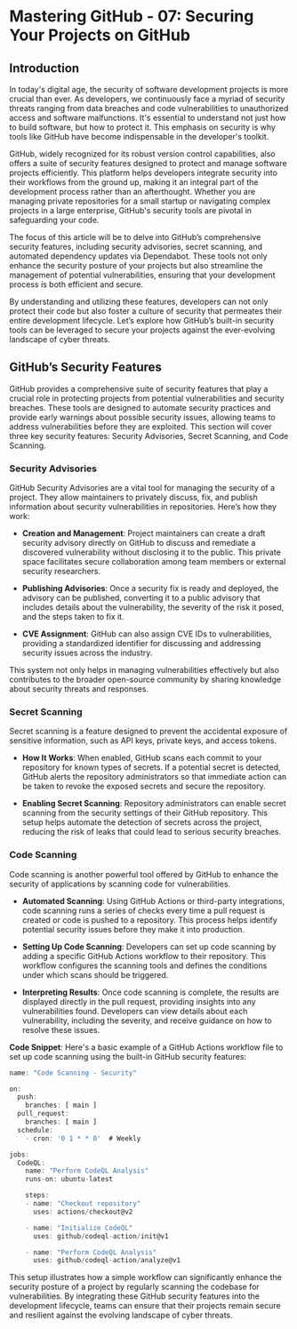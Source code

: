 # Mastering GitHub - 07: Securing Your Projects on GitHub

## Introduction

In today's digital age, the security of software development projects is more crucial than ever. As developers, we continuously face a myriad of security threats ranging from data breaches and code vulnerabilities to unauthorized access and software malfunctions. It's essential to understand not just how to build software, but how to protect it. This emphasis on security is why tools like GitHub have become indispensable in the developer's toolkit.

GitHub, widely recognized for its robust version control capabilities, also offers a suite of security features designed to protect and manage software projects efficiently. This platform helps developers integrate security into their workflows from the ground up, making it an integral part of the development process rather than an afterthought. Whether you are managing private repositories for a small startup or navigating complex projects in a large enterprise, GitHub's security tools are pivotal in safeguarding your code.

The focus of this article will be to delve into GitHub’s comprehensive security features, including security advisories, secret scanning, and automated dependency updates via Dependabot. These tools not only enhance the security posture of your projects but also streamline the management of potential vulnerabilities, ensuring that your development process is both efficient and secure.

By understanding and utilizing these features, developers can not only protect their code but also foster a culture of security that permeates their entire development lifecycle. Let’s explore how GitHub’s built-in security tools can be leveraged to secure your projects against the ever-evolving landscape of cyber threats.

## GitHub’s Security Features

GitHub provides a comprehensive suite of security features that play a crucial role in protecting projects from potential vulnerabilities and security breaches. These tools are designed to automate security practices and provide early warnings about possible security issues, allowing teams to address vulnerabilities before they are exploited. This section will cover three key security features: Security Advisories, Secret Scanning, and Code Scanning.

### Security Advisories

GitHub Security Advisories are a vital tool for managing the security of a project. They allow maintainers to privately discuss, fix, and publish information about security vulnerabilities in repositories. Here’s how they work:

- **Creation and Management**: Project maintainers can create a draft security advisory directly on GitHub to discuss and remediate a discovered vulnerability without disclosing it to the public. This private space facilitates secure collaboration among team members or external security researchers.

- **Publishing Advisories**: Once a security fix is ready and deployed, the advisory can be published, converting it to a public advisory that includes details about the vulnerability, the severity of the risk it posed, and the steps taken to fix it.

- **CVE Assignment**: GitHub can also assign CVE IDs to vulnerabilities, providing a standardized identifier for discussing and addressing security issues across the industry.

This system not only helps in managing vulnerabilities effectively but also contributes to the broader open-source community by sharing knowledge about security threats and responses.

### Secret Scanning

Secret scanning is a feature designed to prevent the accidental exposure of sensitive information, such as API keys, private keys, and access tokens.

- **How It Works**: When enabled, GitHub scans each commit to your repository for known types of secrets. If a potential secret is detected, GitHub alerts the repository administrators so that immediate action can be taken to revoke the exposed secrets and secure the repository.

- **Enabling Secret Scanning**: Repository administrators can enable secret scanning from the security settings of their GitHub repository. This setup helps automate the detection of secrets across the project, reducing the risk of leaks that could lead to serious security breaches.

### Code Scanning

Code scanning is another powerful tool offered by GitHub to enhance the security of applications by scanning code for vulnerabilities.

- **Automated Scanning**: Using GitHub Actions or third-party integrations, code scanning runs a series of checks every time a pull request is created or code is pushed to a repository. This process helps identify potential security issues before they make it into production.

- **Setting Up Code Scanning**: Developers can set up code scanning by adding a specific GitHub Actions workflow to their repository. This workflow configures the scanning tools and defines the conditions under which scans should be triggered.

- **Interpreting Results**: Once code scanning is complete, the results are displayed directly in the pull request, providing insights into any vulnerabilities found. Developers can view details about each vulnerability, including the severity, and receive guidance on how to resolve these issues.

**Code Snippet**: Here's a basic example of a GitHub Actions workflow file to set up code scanning using the built-in GitHub security features:

```jsx
name: "Code Scanning - Security"

on:
  push:
    branches: [ main ]
  pull_request:
    branches: [ main ]
  schedule:
    - cron: '0 1 * * 0'  # Weekly

jobs:
  CodeQL:
    name: "Perform CodeQL Analysis"
    runs-on: ubuntu-latest

    steps:
    - name: "Checkout repository"
      uses: actions/checkout@v2

    - name: "Initialize CodeQL"
      uses: github/codeql-action/init@v1

    - name: "Perform CodeQL Analysis"
      uses: github/codeql-action/analyze@v1
```

This setup illustrates how a simple workflow can significantly enhance the security posture of a project by regularly scanning the codebase for vulnerabilities. By integrating these GitHub security features into the development lifecycle, teams can ensure that their projects remain secure and resilient against the evolving landscape of cyber threats.
